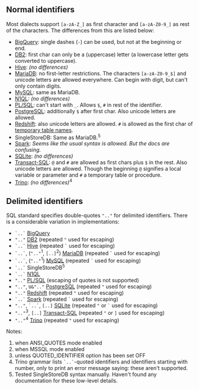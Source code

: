 ## Normal identifiers

Most dialects support `[a-zA-Z_]` as first character and `[a-zA-Z0-9_]` as rest of the characters.
The differences from this are listed below:

- [BigQuery][]: single dashes (`-`) can be used, but not at the beginning or end.
- [DB2][]: first char can only be a (uppercase) letter (a lowercase letter gets converted to uppercase).
- [Hive][]: _(no differences)_
- [MariaDB][]: no first-letter restrictions. The characters `[a-zA-Z0-9_$]` and unicode letters are allowed everywhere. Can begin with digit, but can't only contain digits.
- [MySQL][]: same as MariaDB.
- [N1QL][]: _(no differences)_
- [PL/SQL][]: can't start with `_`. Allows `$`, `#` in rest of the identifier.
- [PostgreSQL][]: additionally `$` after first char. Also unicode letters are allowed.
- [Redshift][]: also unicode letters are allowed. `#` is allowed as the first char of [temporary table names][redshift-temp].
- SingleStoreDB: Same as MariaDB.<sup>5</sup>
- [Spark][]: _Seems like the usual syntax is allowed. But the docs are confusing._
- [SQLite][sqlite-syntax-pdf]: _(no differences)_
- [Transact-SQL][]: `@` and `#` are allowed as first chars plus `$` in the rest. Also unicode letters are allowed.
  Though the beginning `@` signifies a local variable or parameter and `#` a temporary table or procedure.
- [Trino][]: _(no differences)_<sup>4</sup>

## Delimited identifiers

SQL standard specifies double-quotes `".."` for delimited identifiers.
There is a considerable variation in implementations:

- `` `..` `` [BigQuery][]
- `".."` [DB2][] (repeated `"` used for escaping)
- `` `..` `` [Hive][] (repeated `` ` `` used for escaping)
- `` `..` ``, (`".."`<sup>1</sup>, `[..]`<sup>2</sup>) [MariaDB][] (repeated `` ` `` used for escaping)
- `` `..` ``, (`".."`<sup>1</sup>) [MySQL][] (repeated `` ` `` used for escaping)
- `` `..` `` SingleStoreDB<sup>5</sup>
- `` `..` `` [N1QL][]
- `".."` [PL/SQL][pl/sql-quotes] (escaping of quotes is not supported)
- `".."`, `U&".."` [PostgreSQL][] (repeated `"` used for escaping)
- `".."` [Redshift][] (repeated `"` used for escaping)
- `` `..` `` [Spark][] (repeated `` ` `` used for escaping)
- `".."`, `` `..` ``, `[..]` [SQLite][sqlite-keywords] (repeated `"` or `` ` `` used for escaping)
- `".."`<sup>3</sup>, `[..]` [Transact-SQL][] (repeated `"` or `]` used for escaping)
- `".."`<sup>4</sup> [Trino][] (repeated `"` used for escaping)

Notes:

1. when ANSI_QUOTES mode enabled
2. when MSSQL mode enabled
3. unless QUOTED_IDENTIFIER option has been set OFF
4. Trino grammar lists `` `..` ``-quoted identifiers and identifiers starting with number, only to print an error message saying: these aren't supported.
5. Tested SingleStoreDB syntax manually. Haven't found any documentation for these low-level details.

[bigquery]: https://cloud.google.com/bigquery/docs/reference/standard-sql/lexical
[db2]: https://www.ibm.com/docs/en/db2/9.7?topic=elements-identifiers
[hive]: https://cwiki.apache.org/confluence/pages/viewpage.action?pageId=27362034#LanguageManualDDL-AlterColumn
[mariadb]: https://mariadb.com/kb/en/identifier-names/
[mysql]: https://dev.mysql.com/doc/refman/8.0/en/identifiers.html
[n1ql]: https://docs.couchbase.com/server/current/n1ql/n1ql-language-reference/identifiers.html
[pl/sql]: https://docs.oracle.com/database/121/LNPLS/fundamentals.htm#LNPLS99973
[pl/sql-quotes]: https://docs.oracle.com/cd/B19306_01/server.102/b14200/sql_elements008.htm
[postgresql]: https://www.postgresql.org/docs/current/sql-syntax-lexical.html#SQL-SYNTAX-IDENTIFIERS
[redshift]: https://docs.aws.amazon.com/redshift/latest/dg/r_names.html
[redshift-temp]: https://docs.aws.amazon.com/redshift/latest/dg/r_CREATE_TABLE_NEW.html
[spark]: https://spark.apache.org/docs/latest/sql-ref-identifier.html
[sqlite-keywords]: https://www.sqlite.org/lang_keywords.html
[sqlite-syntax-pdf]: https://www.pearsonhighered.com/assets/samplechapter/0/6/7/2/067232685X.pdf
[transact-sql]: https://docs.microsoft.com/en-us/sql/relational-databases/databases/database-identifiers?view=sql-server-ver15
[trino]: https://github.com/trinodb/trino/blob/ca7dcaa873b9dd24185e9a69cecdd1dd8717694c/core/trino-parser/src/main/antlr4/io/trino/sql/parser/SqlBase.g4#L1175-L1189
